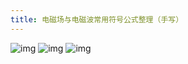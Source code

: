 ```yaml
---
title: 电磁场与电磁波常用符号公式整理（手写）
---
```

![img](https://cn.mcecy.com/image/20240103/967c9882dc5988c5e0f7a2361d233254.jpg)
![img](https://cn.mcecy.com/image/20240103/ad6d8f9cc22495fb785b2c29375b2c3b.jpg)
![img](https://cn.mcecy.com/image/20240103/e72e93faba0df14cb0803a5f8e5a0433.jpg)
